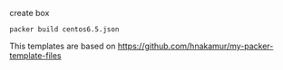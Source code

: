create box

    packer build centos6.5.json

This templates are based on https://github.com/hnakamur/my-packer-template-files

